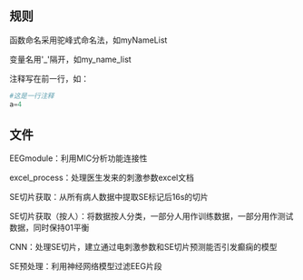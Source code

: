 ## 规则

函数命名采用驼峰式命名法，如myNameList

变量名用'_'隔开，如my_name_list

注释写在前一行，如：

```python
#这是一行注释
a=4
```

## 文件

EEGmodule：利用MIC分析功能连接性

excel_process：处理医生发来的刺激参数excel文档

SE切片获取：从所有病人数据中提取SE标记后16s的切片

SE切片获取（按人）：将数据按人分类，一部分人用作训练数据，一部分用作测试数据，同时保持01平衡

CNN：处理SE切片，建立通过电刺激参数和SE切片预测能否引发癫痫的模型

SE预处理：利用神经网络模型过滤EEG片段



